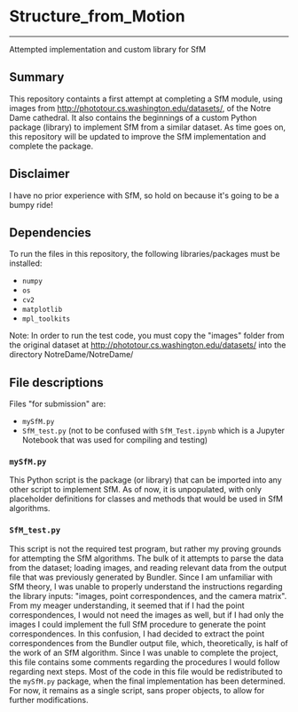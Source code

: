# **Structure_from_Motion**
***
Attempted implementation and custom library for SfM

## **Summary**
This repository containts a first attempt at completing a SfM module, using images from http://phototour.cs.washington.edu/datasets/, of the Notre Dame cathedral. It also contains the beginnings of a custom Python package (library) to implement SfM from a similar dataset.
As time goes on, this repository will be updated to improve the SfM implementation and complete the package. 

## Disclaimer
I have no prior experience with SfM, so hold on because it's going to be a bumpy ride!

## **Dependencies**
To run the files in this repository, the following libraries/packages must be installed:
- `numpy`
- `os`
- `cv2`
- `matplotlib`
- `mpl_toolkits`

Note: In order to run the test code, you must copy the "images" folder from the original dataset at http://phototour.cs.washington.edu/datasets/ into the directory NotreDame/NotreDame/

## **File descriptions**
Files "for submission" are:
- `mySfM.py`
- `SfM_test.py` (not to be confused with `SfM_Test.ipynb` which is a Jupyter Notebook that was used for compiling and testing)

### `mySfM.py`
This Python script is the package (or library) that can be imported into any other script to implement SfM. As of now, it is unpopulated, with only placeholder definitions for classes and methods that would be used in SfM algorithms. 

### `SfM_test.py`
This script is not the required test program, but rather my proving grounds for attempting the SfM algorithms. The bulk of it attempts to parse the data from the dataset; loading images, and reading relevant data from the output file that was previously generated by Bundler. Since I am unfamiliar with SfM theory, I was unable to properly understand the instructions regarding the library inputs: "images, point correspondences, and the camera matrix". From my meager understanding, it seemed that if I had the point correspondences, I would not need the images as well, but if I had only the images I could implement the full SfM procedure to generate the point correspondences. In this confusion, I had decided to extract the point correspondences from the Bundler output file, which, theoretically, is half of the work of an SfM algorithm. 
Since I was unable to complete the project, this file contains some comments regarding the procedures I would follow regarding next steps. 
Most of the code in this file would be redistributed to the `mySfM.py` package, when the final implementation has been determined. For now, it remains as a single script, sans proper objects, to allow for further modifications. 
